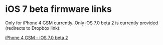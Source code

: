 # iOS 7 beta firmware links

Only for iPhone 4 GSM currently. Only iOS 7.0 beta 2 is currently provided (redirects to Dropbox link):

<a href="https://www.dropbox.com/s/j9l5dolv7mxhdyv/iPhoneAddict.fr%20%E2%80%94%20iPhone3%2C1_7.0_11A4372q_Restore.ipsw?dl=0
">iPhone 4 GSM - iOS 7.0 beta 2</a>
